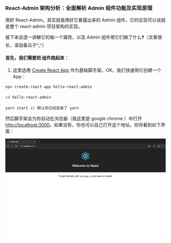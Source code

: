 ### React-Admin 架构分析：全面解析 Admin 组件功能及实现原理

用好 React-Admin，其实就是用好它暴露出来的 Admin 组件。它的实现可以说就是整个 react-admin 项目架构的实现。

接下来会逐一讲解它的每一个属性，以及 Admin 组件用它们做了什么❓（文章很长，请自备瓜子^_^）

#### 首先，我们需要把 <Admin/> 组件跑起来：

1. 这里选用 [Create React App](https://github.com/facebook/create-react-app) 作为基础脚手架。OK，我们快速用它创建一个 App：

```sh
npx create-react-app hello-react-admin

cd hello-react-admin

yarn start // 默认你已经安装了 yarn 
```

然后脚手架会为你自动在浏览器（我这里是 google chrome ）中打开 [http://localhost:3000](http://localhost:3000)。如果没有，你也可以自己打开这个地址。你将看到如下界面：

![](../images/core-admin/1.png)
